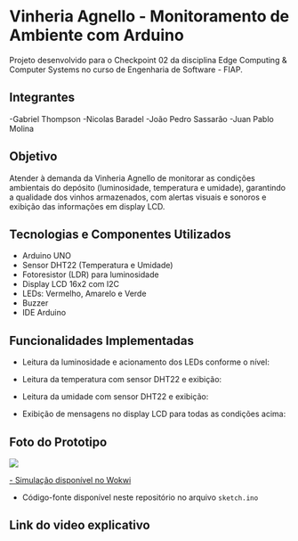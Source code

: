 # Vinheria Agnello - Monitoramento de Ambiente com Arduino

Projeto desenvolvido para o Checkpoint 02 da disciplina Edge Computing & Computer Systems no curso de Engenharia de Software - FIAP.

## Integrantes

-Gabriel Thompson
-Nicolas Baradel
-João Pedro Sassarão
-Juan Pablo Molina

## Objetivo

Atender à demanda da Vinheria Agnello de monitorar as condições ambientais do depósito (luminosidade, temperatura e umidade), garantindo a qualidade dos vinhos armazenados, com alertas visuais e sonoros e exibição das informações em display LCD.

## Tecnologias e Componentes Utilizados

- Arduino UNO
- Sensor DHT22 (Temperatura e Umidade)
- Fotoresistor (LDR) para luminosidade
- Display LCD 16x2 com I2C
- LEDs: Vermelho, Amarelo e Verde
- Buzzer
- IDE Arduino

## Funcionalidades Implementadas

- Leitura da luminosidade e acionamento dos LEDs conforme o nível:

- Leitura da temperatura com sensor DHT22 e exibição:

- Leitura da umidade com sensor DHT22 e exibição:

- Exibição de mensagens no display LCD para todas as condições acima:

## Foto do Prototipo
![](https://github.com/user-attachments/assets/a86f02c5-1a20-4f47-b501-5ef486022c43)

[- Simulação disponível no Wokwi](https://wokwi.com/projects/428143948516640769)
- Código-fonte disponível neste repositório no arquivo `sketch.ino`



## Link do video explicativo